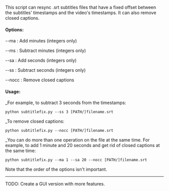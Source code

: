 
This  script can resync .srt subtitles files that have a fixed offset between the subtitles' timestamps and the video's timestamps. It can also remove 
closed captions.

#### Options:

--ma : Add minutes (integers only)

--ms : Subtract minutes (integers only)

--sa : Add seconds (integers only)

--ss : Subtract seconds (integers only)

--nocc : Remove closed captions

#### Usage:

_For example, to subtract 3 seconds from the timestamps:
```
python subtitlefix.py --ss 3 [PATH/]filename.srt
```

_To remove closed captions:
```
python subtitlefix.py --nocc [PATH/]filename.srt
```
_You can do more than one operation on the file at the same time. For example, to add 1  minute and 20 seconds and get rid of closed captions at the same time:
```
python subtitlefix.py --ma 1 --sa 20 --nocc [PATH/]filename.srt 
```
Note that the order of the options isn't important.

***

TODO: Create a GUI version with more features.
